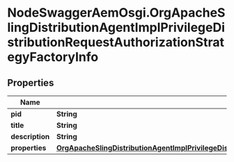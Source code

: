 # NodeSwaggerAemOsgi.OrgApacheSlingDistributionAgentImplPrivilegeDistributionRequestAuthorizationStrategyFactoryInfo

## Properties

Name | Type | Description | Notes
------------ | ------------- | ------------- | -------------
**pid** | **String** |  | [optional] 
**title** | **String** |  | [optional] 
**description** | **String** |  | [optional] 
**properties** | [**OrgApacheSlingDistributionAgentImplPrivilegeDistributionRequestAuthorizationStrategyFactoryProperties**](OrgApacheSlingDistributionAgentImplPrivilegeDistributionRequestAuthorizationStrategyFactoryProperties.md) |  | [optional] 


